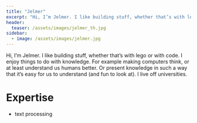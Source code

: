 ```yaml
---
title: "Jelmer"
excerpt: "Hi, I’m Jelmer. I like building stuff, whether that’s with lego or with code..."
header:
  teaser: /assets/images/jelmer_th.jpg
sidebar:
  - image: /assets/images/jelmer.jpg
---
```

Hi, I’m Jelmer. I like building stuff, whether that’s with lego or with code. I enjoy things to do with knowledge. For example making computers think, or at least understand us humans better. Or present knowledge in such a way that it’s easy for us to understand (and fun to look at). I live off universities.


# Expertise

* text processing

